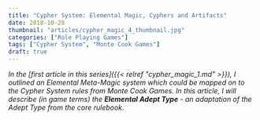 ```yaml
---
title: "Cypher System: Elemental Magic, Cyphers and Artifacts"
date: 2018-10-28
thumbnail: "articles/cypher_magic_4_thumbnail.jpg"
categories: ["Role Playing Games"]
tags: ["Cypher System", "Monte Cook Games"]
draft: true
---
```


_In the [first article in this series]({{< relref "cypher_magic_1.md" >}}), I outlined an Elemental Meta-Magic system which could be mapped on to the Cypher System rules from Monte Cook Games. In this article, I will describe (in game terms) the **Elemental Adept Type** - an adaptation of the Adept Type from the core rulebook._
